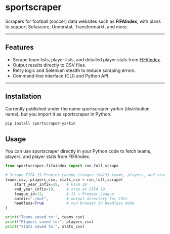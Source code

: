 # sportscraper

Scrapers for football (soccer) data websites such as **FIFAIndex**, with plans to support Sofascore, Understat, Transfermarkt, and more.

---

## Features
- Scrape team lists, player lists, and detailed player stats from [FIFAIndex](https://www.fifaindex.com/).
- Output results directly to CSV files.
- Retry logic and Selenium stealth to reduce scraping errors.
- Command-line interface (CLI) and Python API.

---

## Installation
Currently published under the name sportscraper-yarkin (distribution name),
but you import it as sportscraper in Python.
```bash
pip install sportscraper-yarkin
```
## Usage
You can use sportscraper directly in your Python code to fetch teams, players, and player stats from FIFAIndex.

```python
from sportscraper.fifaindex import run_full_scrape

# Scrape FIFA 19 Premier League (league_id=13) teams, players, and stats
teams_csv, players_csv, stats_csv = run_full_scrape(
    start_year_infix=19,   # FIFA 19
    end_year_infix=19,     # stop at FIFA 19
    league_id=13,          # 13 = Premier League
    outdir="./out",        # output directory for CSVs
    headless=True          # run browser in headless mode
)

print("Teams saved to:", teams_csv)
print("Players saved to:", players_csv)
print("Stats saved to:", stats_csv)
